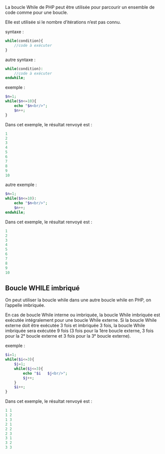 La boucle While de PHP peut être utilisée pour parcourir un ensemble de code comme pour une boucle.

Elle est utilisée si le nombre d’itérations n’est pas connu.

syntaxe :

``` php
while(condition){ 
    //code à exécuter 
}
```

autre syntaxe :

``` php
while(condition): 
    //code à exécuter 
endwhile;
```

exemple :

``` php
$n=1; 
while($n<=10){ 
    echo "$n<br/>"; 
    $n++; 
}
```

Dans cet exemple, le résultat renvoyé est :

``` php
1
2
3
4
5
6
7
8
9
10
```

autre exemple :

``` php
$n=1; 
while($n<=10): 
    echo "$n<br/>"; 
    $n++; 
endwhile;
```

Dans cet exemple, le résultat renvoyé est :

``` php
1
2
3
4
5
6
7
8
9
10
```

## Boucle WHILE imbriqué

On peut utiliser la boucle while dans une autre boucle while en PHP, on l’appelle imbriquée.

En cas de boucle While interne ou imbriquée, la boucle While imbriquée est exécutée intégralement pour une boucle While externe. Si la boucle While externe doit être exécutée 3 fois et imbriquée 3 fois, la boucle While imbriquée sera exécutée 9 fois (3 fois pour la 1ère boucle externe, 3 fois pour la 2ᵉ boucle externe et 3 fois pour la 3ᵉ boucle externe).

exemple :

``` php
$i=1; 
while($i<=3){ 
    $j=1; 
    while($j<=3){ 
        echo "$i   $j<br/>"; 
        $j++; 
    } 
    $i++; 
}
```

Dans cet exemple, le résultat renvoyé est :

``` php
1 1
1 2
1 3
2 1
2 2
2 3
3 1
3 2
3 3
```